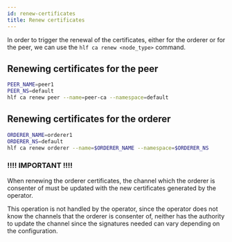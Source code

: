 ```yaml
---
id: renew-certificates
title: Renew certificates
---
```


In order to trigger the renewal of the certificates, either for the orderer or for the peer, we can use the `hlf ca renew <node_type>` command.

## Renewing certificates for the peer

```bash
PEER_NAME=peer1
PEER_NS=default
hlf ca renew peer --name=peer-ca --namespace=default
```

## Renewing certificates for the orderer

```bash
ORDERER_NAME=orderer1
ORDERER_NS=default
hlf ca renew orderer --name=$ORDERER_NAME --namespace=$ORDERER_NS
```
### !!!! IMPORTANT !!!!
When renewing the orderer certificates, the channel which the orderer is consenter of must be updated with the new certificates generated by the operator.

This operation is not handled by the operator, since the operator does not know the channels that the orderer is consenter of, neither has the authority to update the channel since the signatures needed can vary depending on the configuration.


